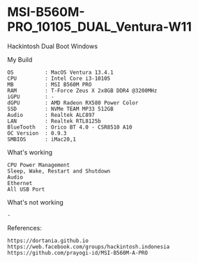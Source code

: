 # MSI-B560M-PRO_10105_DUAL_Ventura-W11
Hackintosh Dual Boot Windows

My Build

    OS          : MacOS Ventura 13.4.1
    CPU         : Intel Core i3-10105
    MB          : MSI B560M PRO
    RAM         : T-Force Zeus X 2x8GB DDR4 @3200MHz
    iGPU        : -
    dGPU        : AMD Radeon RX580 Power Color
    SSD         : NVMe TEAM MP33 512GB
    Audio       : Realtek ALC897
    LAN         : Realtek RTL8125b
    BlueTooth   : Orico BT 4.0 - CSR8510 A10
    OC Version  : 0.9.3
    SMBIOS      : iMac20,1

What's working

    CPU Power Management
    Sleep, Wake, Restart and Shutdown
    Audio
    Ethernet
    All USB Port

What's not working

    -

References:

    https://dortania.github.io
    https://web.facebook.com/groups/hackintosh.indonesia
    https://github.com/prayogi-id/MSI-B560M-A-PRO
